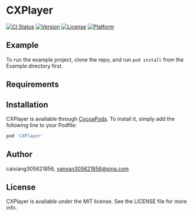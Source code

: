 # CXPlayer

[![CI Status](https://img.shields.io/travis/caixiang305621856/CXPlayer.svg?style=flat)](https://travis-ci.org/caixiang305621856/CXPlayer)
[![Version](https://img.shields.io/cocoapods/v/CXPlayer.svg?style=flat)](https://cocoapods.org/pods/CXPlayer)
[![License](https://img.shields.io/cocoapods/l/CXPlayer.svg?style=flat)](https://cocoapods.org/pods/CXPlayer)
[![Platform](https://img.shields.io/cocoapods/p/CXPlayer.svg?style=flat)](https://cocoapods.org/pods/CXPlayer)

## Example

To run the example project, clone the repo, and run `pod install` from the Example directory first.

## Requirements

## Installation

CXPlayer is available through [CocoaPods](https://cocoapods.org). To install
it, simply add the following line to your Podfile:

```ruby
pod 'CXPlayer'
```

## Author

caixiang305621856, yanyan305621856@sina.com

## License

CXPlayer is available under the MIT license. See the LICENSE file for more info.
